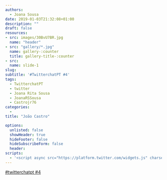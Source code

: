 ```yaml
---
authors:
  - Joana Sousa
date: 2019-01-03T21:32:08+01:00
description: ""
draft: false
resources: 
- src: images/30BvU7BR.jpg
  name: "header"
- src: "gallery/*.jpg"
  name: gallery-:counter
  title: gallery-title-:counter
- src:
  name: slide-1
slug:
subtitle: '#TwitterchatPT #4'
tags: 
  - TwitterchatPT
  - twitter
  - Joana Rita Sousa
  - JoanaRSSousa
  - Castrojr76
categories: 
  - 
title: "João Castro"

options:
  unlisted: false
  showHeader: true
  hideFooter: false
  hideSubscribeForm: false
  header:
scripts:
  - '<script async src="https://platform.twitter.com/widgets.js" charset="utf-8"></script> '
---
```


<a class="twitter-moment" href="https://twitter.com/i/moments/1080852428621336582?ref_src=twsrc%5Etfw">#twitterchatpt #4 </a>